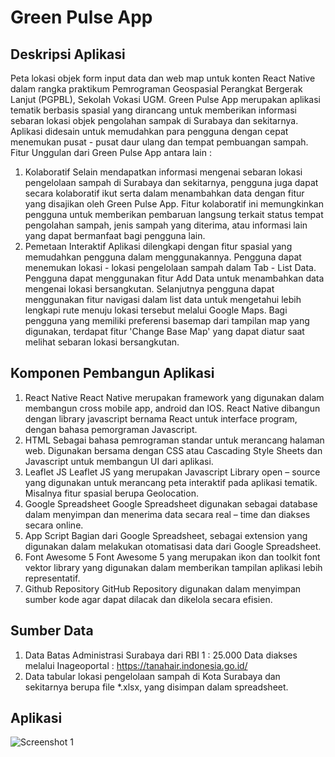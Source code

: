 # Green Pulse App

## Deskripsi Aplikasi
Peta lokasi objek form input data dan web map untuk konten React Native dalam rangka praktikum Pemrograman Geospasial Perangkat Bergerak Lanjut (PGPBL), Sekolah Vokasi UGM.
Green Pulse App merupakan aplikasi tematik berbasis spasial yang dirancang untuk memberikan informasi sebaran lokasi objek pengolahan sampak di Surabaya dan sekitarnya. Aplikasi didesain untuk memudahkan para pengguna dengan cepat menemukan pusat - pusat daur ulang dan tempat pembuangan sampah.
Fitur Unggulan dari Green Pulse App antara lain : 
1.	Kolaboratif 
Selain mendapatkan informasi mengenai sebaran lokasi pengelolaan sampah di Surabaya dan sekitarnya, pengguna juga dapat secara kolaboratif ikut serta dalam menambahkan data dengan fitur yang disajikan oleh Green Pulse App.   Fitur kolaboratif ini memungkinkan pengguna untuk memberikan pembaruan langsung terkait status tempat pengolahan sampah, jenis sampah yang diterima, atau informasi lain yang dapat bermanfaat bagi pengguna lain. 
2.	Pemetaan Interaktif 
Aplikasi dilengkapi dengan fitur spasial yang memudahkan pengguna dalam menggunakannya. Pengguna dapat menemukan lokasi - lokasi pengelolaan sampah dalam Tab - List Data. Pengguna dapat menggunakan fitur Add Data untuk menambahkan data mengenai lokasi bersangkutan. Selanjutnya pengguna dapat menggunakan fitur navigasi dalam list data untuk    mengetahui lebih lengkapi rute menuju lokasi tersebut melalui Google Maps. Bagi pengguna yang memiliki preferensi basemap dari tampilan map yang digunakan, terdapat fitur 'Change Base Map' yang dapat diatur saat melihat sebaran lokasi bersangkutan. 

## Komponen Pembangun Aplikasi
1)	React Native 
React Native merupakan framework yang digunakan dalam membangun cross mobile app, android dan IOS. React Native dibangun dengan library javascript bernama React untuk interface program, dengan bahasa pemorgraman Javascript.
2)	HTML 
Sebagai bahasa pemrograman standar untuk merancang halaman web. Digunakan bersama dengan CSS atau Cascading Style Sheets dan Javascript untuk membangun UI dari aplikasi. 
3)	Leaflet JS
Leaflet JS yang merupakan Javascript Library open – source yang digunakan untuk merancang peta interaktif pada aplikasi tematik. Misalnya fitur spasial berupa Geolocation. 
4)	Google Spreadsheet 
Google Spreadsheet digunakan sebagai database dalam menyimpan dan menerima data secara real – time dan diakses secara online. 
5)	App Script 
Bagian dari Google Spreadsheet, sebagai extension yang digunakan dalam melakukan otomatisasi data dari Google Spreadsheet. 
6)	Font Awesome 5
Font Awesome 5 yang merupakan ikon dan toolkit font vektor library yang digunakan dalam memberikan tampilan aplikasi lebih representatif. 
7)	Github Repository
GitHub Repository digunakan dalam menyimpan sumber kode agar dapat dilacak dan dikelola secara efisien. 

## Sumber Data
1)	Data Batas Administrasi Surabaya dari RBI 1 : 25.000 
Data diakses melalui Inageoportal : https://tanahair.indonesia.go.id/
2)	Data tabular lokasi pengelolaan sampah di Kota Surabaya dan sekitarnya berupa file *.xlsx, yang disimpan dalam spreadsheet. 

## Aplikasi 
![Screenshot 1](https://github.com/Shally593/pgpbl-responsi/assets/142763000/de197023-b1b7-40eb-af51-955cfccd3984)



